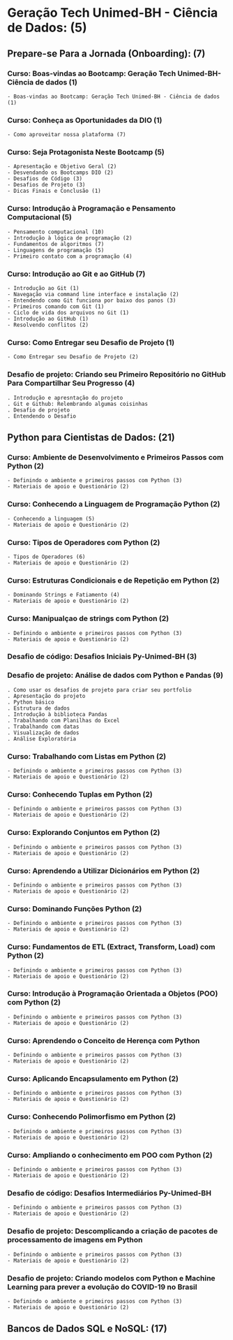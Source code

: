 # Geração Tech Unimed-BH - Ciência de Dados: (5)

## Prepare-se Para a Jornada (Onboarding): (7)
### Curso: Boas-vindas ao Bootcamp: Geração Tech Unimed-BH-Ciência de dados (1)
    - Boas-vindas ao Bootcamp: Geração Tech Unimed-BH - Ciência de dados (1)
### Curso: Conheça as Oportunidades da DIO (1)
    - Como aproveitar nossa plataforma (7)
### Curso: Seja Protagonista Neste Bootcamp (5)
    - Apresentação e Objetivo Geral (2)
    - Desvendando os Bootcamps DIO (2)
    - Desafios de Código (3)
    - Desafios de Projeto (3)
    - Dicas Finais e Conclusão (1)
### Curso: Introdução à Programação e Pensamento Computacional (5)
    - Pensamento computacional (10)
    - Introdução à lógica de programação (2)
    - Fundamentos de algoritmos (7)
    - Linguagens de programação (5)
    - Primeiro contato com a programação (4)
### Curso: Introdução ao Git e ao GitHub (7)
    - Introdução ao Git (1)
    - Navegação via command line interface e instalação (2)
    - Entendendo como Git funciona por baixo dos panos (3)
    - Primeiros comando com Git (1)
    - Ciclo de vida dos arquivos no Git (1)
    - Introdução ao GitHub (1)
    - Resolvendo conflitos (2)
### Curso: Como Entregar seu Desafio de Projeto (1)
    - Como Entregar seu Desafio de Projeto (2)
### **Desafio de projeto:** Criando seu Primeiro Repositório no GitHub Para Compartilhar Seu Progresso (4)
    . Introdução e apresntação do projeto
    . Git e Github: Relembrando algumas coisinhas
    . Desafio de projeto
    . Entendendo o Desafio

## Python para Cientistas de Dados: (21)

### Curso: Ambiente de Desenvolvimento e Primeiros Passos com Python (2)
    - Definindo o ambiente e primeiros passos com Python (3)
    - Materiais de apoio e Questionário (2)

### Curso: Conhecendo a Linguagem de Programação Python (2)
    - Conhecendo a linguagem (5)
    - Materiais de apoio e Questionário (2)

### Curso: Tipos de Operadores com Python (2)
    - Tipos de Operadores (6)
    - Materiais de apoio e Questionário (2)

### Curso: Estruturas Condicionais e de Repetição em Python (2)
    - Dominando Strings e Fatiamento (4)
    - Materiais de apoio e Questionário (2)

### Curso: Manipualçao de strings com Python (2)
    - Definindo o ambiente e primeiros passos com Python (3)
    - Materiais de apoio e Questionário (2)

### **Desafio de código:** Desafios Iniciais Py-Unimed-BH (3)

### **Desafio de projeto:** Análise de dados com Python e Pandas (9)
    . Como usar os desafios de projeto para criar seu portfolio
    . Apresentação do projeto
    . Python básico
    . Estrutura de dados
    . Introdução à biblioteca Pandas
    . Trabalhando com Planilhas do Excel
    . Trabalhando com datas
    . Visualização de dados
    . Análise Exploratória

### Curso: Trabalhando com Listas em Python (2)
    - Definindo o ambiente e primeiros passos com Python (3)
    - Materiais de apoio e Questionário (2)

### Curso: Conhecendo Tuplas em Python (2)
    - Definindo o ambiente e primeiros passos com Python (3)
    - Materiais de apoio e Questionário (2)

### Curso: Explorando Conjuntos em Python (2)
    - Definindo o ambiente e primeiros passos com Python (3)
    - Materiais de apoio e Questionário (2)

### Curso: Aprendendo a Utilizar Dicionários em Python (2)
    - Definindo o ambiente e primeiros passos com Python (3)
    - Materiais de apoio e Questionário (2)

### Curso: Dominando Funções Python (2)
    - Definindo o ambiente e primeiros passos com Python (3)
    - Materiais de apoio e Questionário (2)

### Curso: Fundamentos de ETL (Extract, Transform, Load) com Python (2)
    - Definindo o ambiente e primeiros passos com Python (3)
    - Materiais de apoio e Questionário (2)

### Curso: Introdução à Programação Orientada a Objetos (POO) com Python (2)
    - Definindo o ambiente e primeiros passos com Python (3)
    - Materiais de apoio e Questionário (2)

### Curso: Aprendendo o Conceito de Herença com Python
    - Definindo o ambiente e primeiros passos com Python (3)
    - Materiais de apoio e Questionário (2)

### Curso: Aplicando Encapsulamento em Python (2)
    - Definindo o ambiente e primeiros passos com Python (3)
    - Materiais de apoio e Questionário (2)

### Curso: Conhecendo Polimorfismo em Python (2)
    - Definindo o ambiente e primeiros passos com Python (3)
    - Materiais de apoio e Questionário (2)

### Curso: Ampliando o conhecimento em POO com Python (2)
    - Definindo o ambiente e primeiros passos com Python (3)
    - Materiais de apoio e Questionário (2)

### **Desafio de código:** Desafios Intermediários Py-Unimed-BH
    - Definindo o ambiente e primeiros passos com Python (3)
    - Materiais de apoio e Questionário (2)

### **Desafio de projeto:** Descomplicando a criação de pacotes de processamento de imagens em Python
    - Definindo o ambiente e primeiros passos com Python (3)
    - Materiais de apoio e Questionário (2)

### **Desafio de projeto:** Criando modelos com Python e Machine Learning para prever a evolução do COVID-19 no Brasil
    - Definindo o ambiente e primeiros passos com Python (3)
    - Materiais de apoio e Questionário (2)


## Bancos de Dados SQL e NoSQL: (17)